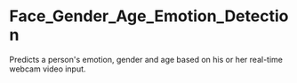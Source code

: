 # Face_Gender_Age_Emotion_Detection
Predicts a person's emotion, gender and age based on his or her real-time webcam video input.
